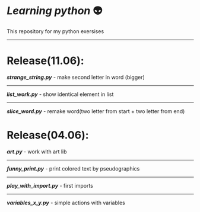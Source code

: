 ***Learning python*** :alien:
============
This repository for my python exersises
***
Release(11.06):
===
***strange_string.py*** - make second letter in word (bigger)
***
***list_work.py*** -  show identical element in list
***
***slice_word.py*** - remake word(two letter from start + two letter from end)

Release(04.06):
===
***art.py*** - work with art lib
***

***funny_print.py*** - print colored text by pseudographics 
***

***play_with_import.py*** - first imports
***

***variables_x_y.py*** - simple actions with variables